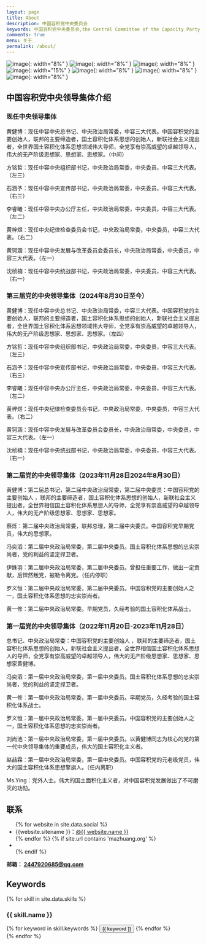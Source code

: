 ```yaml
---
layout: page
title: About
description: 中国容积党中央委员会
keywords: 中国容积党中央委员会,the Central Committee of the Capacity Party of China
comments: true
menu: 关于
permalink: /about/
---
```


 ![image](https://pic.imgdb.cn/item/66e802dbd9c307b7e93b45f8.png){: width="8%" }
 ![image](https://pic.imgdb.cn/item/66e802dcd9c307b7e93b46ba.png){: width="8%" }
 ![image](https://pic.imgdb.cn/item/66e8029ed9c307b7e93b0747.png){: width="8%" } 
 ![image](https://pic.imgdb.cn/item/66a23130d9c307b7e961a817.png){: width="15%" }
 ![image](https://pic.imgdb.cn/item/66e802b7d9c307b7e93b21fd.png){: width="8%" }
 ![image](https://pic.imgdb.cn/item/66e802dbd9c307b7e93b464b.png){: width="8%" }  
 ![image](https://pic.imgdb.cn/item/66e802dcd9c307b7e93b4703.png){: width="8%" } 


## 中国容积党中央领导集体介绍
### 现任中央领导集体
黄健博：现任中容中央总书记、中央政治局常委，中容三大代表。中国容积党的主要创始人，联邦的主要缔造者，国土容积化体系思想的创始人，新联社会主义提出者，全世界国土容积化体系思想领域伟大导师，全党享有崇高威望的卓越领导人，伟大的无产阶级思想家、思想家、思想家。（中间）  

方铭哲：现任中容中央组织部书记，中央政治局常委，中央委员，中容三大代表。（左三）

石涵予：现任中容中央宣传部书记，中央政治局常委，中央委员，中容三大代表。（右三）

李睿曦：现任中容中央办公厅主任，中央政治局常委，中央委员，中容三大代表。（左二）

黄梓煜：现任中央纪律检查委员会书记，中央政治局常委，中央委员，中容三大代表。（右二）

黄钶涵：现任中容中央发展与改革委员会委员长，中央政治局常委，中央委员，中容三大代表。（左一）

沈桢楠：现任中容中央统战部书记，中央政治局常委，中央委员，中容三大代表。（右一）

### 第三届党的中央领导集体（2024年8月30日至今）

黄健博：现任中容中央总书记、中央政治局常委，中容三大代表。中国容积党的主要创始人，联邦的主要缔造者，国土容积化体系思想的创始人，新联社会主义提出者，全世界国土容积化体系思想领域伟大导师，全党享有崇高威望的卓越领导人，伟大的无产阶级思想家、思想家、思想家。（左四）  

方铭哲：现任中容中央组织部书记，中央政治局常委，中央委员，中容三大代表。（左三）

石涵予：现任中容中央宣传部书记，中央政治局常委，中央委员，中容三大代表。（右三）

李睿曦：现任中容中央办公厅主任，中央政治局常委，中央委员，中容三大代表。（左二）

黄梓煜：现任中央纪律检查委员会书记，中央政治局常委，中央委员，中容三大代表。（右二）

黄钶涵：现任中容中央发展与改革委员会委员长，中央政治局常委，中央委员，中容三大代表。（左一）

沈桢楠：现任中容中央统战部书记，中央政治局常委，中央委员，中容三大代表。（右一）

### 第二届党的中央领导集体（2023年11月28日2024年8月30日）
 黄健博：第二届总书记，第二届中央政治局常委，第二届中央委员：中国容积党的主要创始人 ，联邦的主要缔造者，国土容积化体系思想的创始人，新联社会主义提出者，全世界相信国土容积化体系思想人的导师，全党享有崇高威望的卓越领导人，伟大的无产阶级思想家、思想家、思想家。  

蔡烁：第二届中央政治局常委，联邦总理，第二届中央委员。中国容积党早期党员，伟大的思想家。

冯奕滔：第二届中央政治局常委，第二届中央委员。国土容积化体系思想的忠实崇尚者，党的利益的坚定捍卫者。

伊姝羽：第二届中央政治局常委，第二届中央委员。曾担任重要工作，做出一定贡献，后悍然叛党，被勒令离党。（任内停职）

罗义恒：第二届中央政治局常委，第二届中央委员。中国容积党的主要创始人之一，国土容积化体系思想的忠实崇尚者。

黄一修：第二届中央政治局常委。早期党员，久经考验的国土容积化体系战士。
### 第一届党的中央领导集体（2022年11月20日-2023年11月28日）
总书记、中央政治局常委：中国容积党的主要创始人 ，联邦的主要缔造者，国土容积化体系思想的创始人，新联社会主义提出者，全世界相信国土容积化体系思想人的导师，全党享有崇高威望的卓越领导人，伟大的无产阶级思想家、思想家、思想家黄健博。  

冯奕滔：第一届中央政治局常委，第一届中央委员。国土容积化体系思想的忠实崇尚者，党的利益的坚定捍卫者。

黄一修：第一届中央政治局常委，第一届中央委员。早期党员，久经考验的国土容积化体系战士。

罗义恒：第一届中央政治局常委，第一届中央委员。中国容积党的主要创始人之一，国土容积化体系思想的忠实崇尚者。

刘尚池：第一届中央政治局常委，第一届中央委员。以黄健博同志为核心的党的第一代中央领导集体的重要成员，伟大的国土容积化主义者。

赵喆霖：第一届中央政治局常委，第一届中央委员。中国容积党的元老级党员，伟大的国土容积化体系思想擎旗人。（任内离职）

Ms.Ying：党外人士。伟大的国土面积化主义者，对中国容积党发展做出了不可磨灭的功勋。





## 联系

<ul>
{% for website in site.data.social %}
<li>{{website.sitename }}：<a href="{{ website.url }}" target="_blank">@{{ website.name }}</a></li>
{% endfor %}
{% if site.url contains 'mazhuang.org' %}
<li>
</li>
{% endif %}
</ul>

<b>邮箱： <a href="mailto:2447920685@qq.com">2447920685@qq.com</a></b>

## Keywords

{% for skill in site.data.skills %}
### {{ skill.name }}
<div class="btn-inline">
{% for keyword in skill.keywords %}
<button class="btn btn-outline" type="button">{{ keyword }}</button>
{% endfor %}
</div>
{% endfor %}
